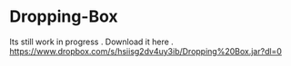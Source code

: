 # Dropping-Box
Its still work in progress .
Download it here .
https://www.dropbox.com/s/hsiisg2dv4uy3ib/Dropping%20Box.jar?dl=0

